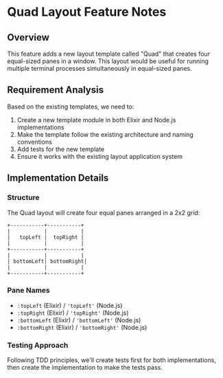 # Quad Layout Feature Notes

## Overview
This feature adds a new layout template called "Quad" that creates four equal-sized panes in a window. This layout would be useful for running multiple terminal processes simultaneously in equal-sized panes.

## Requirement Analysis
Based on the existing templates, we need to:

1. Create a new template module in both Elixir and Node.js implementations
2. Make the template follow the existing architecture and naming conventions
3. Add tests for the new template
4. Ensure it works with the existing layout application system

## Implementation Details

### Structure
The Quad layout will create four equal panes arranged in a 2x2 grid:
```
+-----------+-----------+
|           |           |
|   topLeft |  topRight |
|           |           |
+-----------+-----------+
|           |           |
| bottomLeft| bottomRight|
|           |           |
+-----------+-----------+
```

### Pane Names
- `:topLeft` (Elixir) / `'topLeft'` (Node.js)
- `:topRight` (Elixir) / `'topRight'` (Node.js) 
- `:bottomLeft` (Elixir) / `'bottomLeft'` (Node.js)
- `:bottomRight` (Elixir) / `'bottomRight'` (Node.js)

### Testing Approach
Following TDD principles, we'll create tests first for both implementations, then create the implementation to make the tests pass.